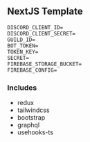 ## NextJS Template
```env
DISCORD_CLIENT_ID=
DISCORD_CLIENT_SECRET=
GUILD_ID=
BOT_TOKEN=
TOKEN_KEY=
SECRET=
FIREBASE_STORAGE_BUCKET=
FIREBASE_CONFIG=
```
### Includes
- redux
- tailwindcss
- bootstrap
- graphql
- usehooks-ts
